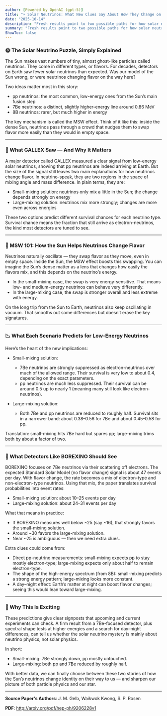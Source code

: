 ```yaml
---
author: [Powered by OpenAI (gpt-5)]
title: "☀️ Solar Neutrinos: What New Clues Say About How They Change on the Way to Earth"
date: "2025-10-14"
description: "Fresh results point to two possible paths for how solar neutrinos flip identity — and how upcoming detectors can choose the winner"
summary: "Fresh results point to two possible paths for how solar neutrinos flip identity — and how upcoming detectors can choose the winner"
ShowToc: false
---
```


### 🌞 The Solar Neutrino Puzzle, Simply Explained

The Sun makes vast numbers of tiny, almost ghost-like particles called neutrinos. They come in different types, or flavors. For decades, detectors on Earth saw fewer solar neutrinos than expected. Was our model of the Sun wrong, or were neutrinos changing flavor on the way here?

Two ideas matter most in this story:
- pp neutrinos: the most common, low-energy ones from the Sun’s main fusion step
- 7Be neutrinos: a distinct, slightly higher-energy line around 0.86 MeV
- 8B neutrinos: rarer, but much higher in energy

The key mechanism is called the MSW effect. Think of it like this: inside the dense Sun, neutrinos pass through a crowd that nudges them to swap flavor more easily than they would in empty space.

---

### 🧪 What GALLEX Saw — And Why It Matters

A major detector called GALLEX measured a clear signal from low-energy solar neutrinos, showing that pp neutrinos are indeed arriving at Earth. But the size of the signal still leaves two main explanations for how neutrinos change flavor. In neutrino-speak, they are two regions in the space of mixing angle and mass difference. In plain terms, they are:
- Small-mixing solution: neutrinos only mix a little in the Sun; the change depends strongly on energy
- Large-mixing solution: neutrinos mix more strongly; changes are more even across energies

These two options predict different survival chances for each neutrino type. Survival chance means the fraction that still arrive as electron-neutrinos, the kind most detectors are tuned to see.

---

### 🔄 MSW 101: How the Sun Helps Neutrinos Change Flavor

Neutrinos naturally oscillate — they swap flavor as they move, even in empty space. Inside the Sun, the MSW effect boosts this swapping. You can imagine the Sun’s dense matter as a lens that changes how easily the flavors mix, and this depends on the neutrino’s energy.

- In the small-mixing case, the swap is very energy-sensitive. That means low- and medium-energy neutrinos can behave very differently.
- In the large-mixing case, the swap is stronger overall and less extreme with energy.

On the long trip from the Sun to Earth, neutrinos also keep oscillating in vacuum. That smooths out some differences but doesn’t erase the key signatures.

---

### 📉 What Each Scenario Predicts for Low-Energy Neutrinos

Here’s the heart of the new implications:

- Small-mixing solution:
  - 7Be neutrinos are strongly suppressed as electron-neutrinos over much of the allowed range. Their survival is very low to about 0.4, depending on the exact parameters.
  - pp neutrinos are much less suppressed. Their survival can be around 0.5 up to nearly 1 (meaning many still look like electron-neutrinos).

- Large-mixing solution:
  - Both 7Be and pp neutrinos are reduced to roughly half. Survival sits in a narrower band: about 0.38–0.56 for 7Be and about 0.45–0.58 for pp.

Translation: small-mixing hits 7Be hard but spares pp; large-mixing trims both by about a factor of two.

---

### 🧪 What Detectors Like BOREXINO Should See

BOREXINO focuses on 7Be neutrinos via their scattering off electrons. The expected Standard Solar Model (no flavor change) signal is about 47 events per day. With flavor change, the rate becomes a mix of electron-type and non-electron-type neutrinos. Using that mix, the paper translates survival probabilities into event rates:

- Small-mixing solution: about 10–25 events per day
- Large-mixing solution: about 24–31 events per day

What that means in practice:
- If BOREXINO measures well below ~25 (say ~16), that strongly favors the small-mixing solution.
- Around ~30 favors the large-mixing solution.
- Near ~25 is ambiguous — then we need extra clues.

Extra clues could come from:
- Direct pp-neutrino measurements: small-mixing expects pp to stay mostly electron-type; large-mixing expects only about half to remain electron-type.
- The shape of the high-energy spectrum (from 8B): small-mixing predicts a strong energy pattern; large-mixing looks more constant.
- A day–night effect: Earth’s matter at night can boost flavor changes; seeing this would lean toward large-mixing.

---

### 🔭 Why This Is Exciting

These predictions give clear signposts that upcoming and current experiments can check. A firm result from a 7Be-focused detector, plus spectral shape tests at higher energies and a search for day–night differences, can tell us whether the solar neutrino mystery is mainly about neutrino physics, not solar physics.

In short:
- Small-mixing: 7Be strongly down, pp mostly untouched.
- Large-mixing: both pp and 7Be reduced by roughly half.

With better data, we can finally choose between these two stories of how the Sun’s neutrinos change identity on their way to us — and sharpen our picture of both particle physics and our star.

---

**Source Paper's Authors**: J. M. Gelb, Waikwok Kwong, S. P. Rosen

**PDF**: http://arxiv.org/pdf/hep-ph/9206228v1